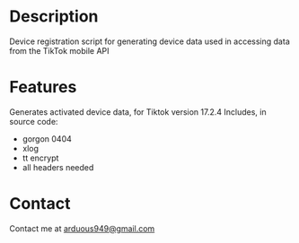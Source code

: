 # Description
Device registration script for generating device data used in accessing data from the TikTok mobile API


# Features 
Generates activated device data, for Tiktok version 17.2.4
Includes, in source code:
  - gorgon 0404
  - xlog
  - tt encrypt
  - all headers needed



# Contact

Contact me at arduous949@gmail.com
